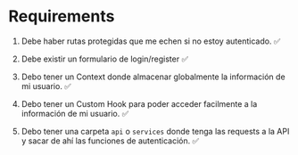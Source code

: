 # Requirements

1. Debe haber rutas protegidas que me echen si no estoy autenticado. ✅
2. Debe existir un formulario de login/register ✅

3. Debo tener un Context donde almacenar globalmente la información de mi usuario. ✅

4. Debo tener un Custom Hook para poder acceder facilmente a la información de mi usuario. ✅

5. Debo tener una carpeta `api` o `services` donde tenga las requests a la API y sacar de ahí las funciones de autenticación. ✅